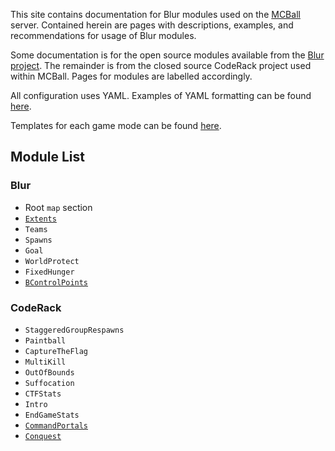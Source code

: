 This site contains documentation for Blur modules used on the [MCBall](https://mcball.net) server. Contained herein are pages with descriptions, examples, and recommendations for usage of Blur modules.

Some documentation is for the open source modules available from the [Blur project](https://github.com/BlurEngine/Blur). The remainder is from the closed source CodeRack project used within MCBall. Pages for modules are labelled accordingly.

All configuration uses YAML. Examples of YAML formatting can be found [here](YAML-Basics.md).

Templates for each game mode can be found [here](default-config.md).

## Module List
### Blur
- Root `map` section
- [`Extents`](modules/Extents.md)
- `Teams`
- `Spawns`
- `Goal`
- `WorldProtect`
- `FixedHunger`
- [`BControlPoints`](modules/BControlPoints.md)

### CodeRack
- `StaggeredGroupRespawns`
- `Paintball`
- `CaptureTheFlag`
- `MultiKill`
- `OutOfBounds`
- `Suffocation`
- `CTFStats`
- `Intro`
- `EndGameStats`
- [`CommandPortals`](modules/CommandPortals.md)
- [`Conquest`](modules/Conquest.md)
